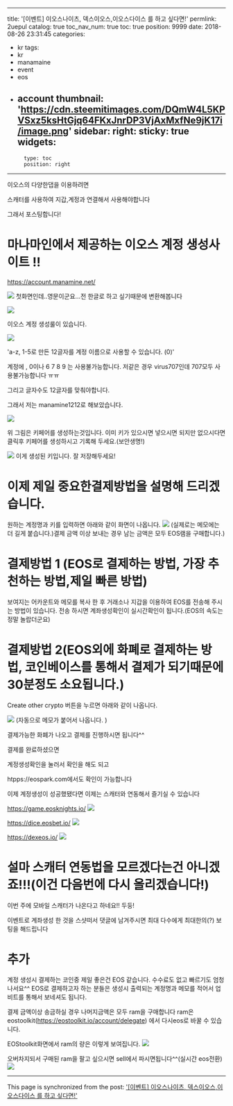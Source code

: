
---
title: '[이벤트] 이오스나이츠, 덱스이오스,이오스다이스 를 하고 싶다면!'
permlink: 2uepul
catalog: true
toc_nav_num: true
toc: true
position: 9999
date: 2018-08-26 23:31:45
categories:
- kr
tags:
- kr
- manamaine
- event
- eos
- account
thumbnail: 'https://cdn.steemitimages.com/DQmW4L5KPVSxz5ksHtGjq64FKxJnrDP3VjAxMxfNe9jK17i/image.png'
sidebar:
    right:
        sticky: true
widgets:
    -
        type: toc
        position: right
---


이오스의 다양한댑을 이용하려면

스캐터를 사용하여 지갑,계정과 연결해서 사용해야합니다


그래서 포스팅합니다!



 # 마나마인에서 제공하는 이오스 계정 생성사이트 !!

https://account.manamine.net/

![](https://cdn.steemitimages.com/DQmW4L5KPVSxz5ksHtGjq64FKxJnrDP3VjAxMxfNe9jK17i/image.png)
첫화면인데..영문이군요...전 한글로 하고 싶기때문에 변환해봅니다

![](https://cdn.steemitimages.com/DQma6pjnq1VmyjBxPZLZ9V1zJejankpNdZHNiorypNz6u21/image.png)



이오스 계정 생성룰이 있습니다.

![](https://cdn.steemitimages.com/DQmWAF2HLiuigEws68zroVyGGkfzUjBA8pR9off2bYAskFL/image.png)

'a-z, 1-5로 만든 12글자를 계정 이름으로 사용할 수 있습니다. (0)'


계정에 , 0이나 6 7 8 9 는 사용불가능합니다.
저같은 경우 virus707인데 707모두 사용불가능합니다 ㅠㅠ

그리고 글자수도 12글자를 맞춰야합니다. 

그래서 저는 manamine1212로 해보았습니다.

![](https://cdn.steemitimages.com/DQmdbAx9kv8LRoKtYsKGy2BYJyssJwoHQZXjvTALmejdr1X/image.png)

위 그림은 키페어를 생성하는것입니다. 이미 키가 있으시면 넣으시면 되지만 없으시다면 클릭후 키페어를 생성하시고 기록해 두세요.(보안생명!)

![](https://cdn.steemitimages.com/DQmcR7tPVgnuEW8Hztg2heCVbZA6Z6sfrbT5773ikDaxJ7v/image.png)
이게 생성된 키입니다. 잘 저장해두세요!


# 이제 제일 중요한결제방법을 설명해 드리겠습니다.

원하는 계정명과 키를 입력하면 아래와 같이 화면이 나옵니다.
![](https://cdn.steemitimages.com/DQmQ4ccxRFPRPugCBcVzXhj5971ee3tVZLAXp8phHnNiSjA/image.png)
(실제로는 메모에는 더 길게 붙습니다.)결제 금액 이상 보내는 경우  남는 금액은 모두 EOS램을 구매합니다.)


# 결제방법 1 (EOS로 결제하는 방법, 가장 추천하는 방법,제일 빠른 방법)
보여지는 어카운트와 메모를 복사 한 후 거래소나 지갑을 이용하여 EOS를 전송해 주시는 방법이 있습니다. 전송 하시면 계좌생성확인이 실시간확인이 됩니다.(EOS의 속도는 정말 놀랍더군요)


# 결제방법 2(EOS외에 화폐로 결제하는 방법, 코인베이스를 통해서 결제가 되기때문에 30분정도 소요됩니다.)

Create other crypto 버튼을 누르면 아래와 같이 나옵니다.

![](https://cdn.steemitimages.com/DQmUUnTAPEr3xqMpHWrUnqsSn7KXBfwFuxyTKwwHmbRjaai/image.png)
(자동으로 메모가 붙어서 나옵니다. )

결제가능한 화폐가 나오고 결제를 진행하시면 됩니다^^





결제를 완료하셨으면 

계정생성확인을 눌러서 확인을 해도 되고

htpps://eospark.com에서도 확인이 가능합니다

이제 계정생성이 성공했됐다면 이제는 스캐터와 연동해서 즐기실 수 있습니다

https://game.eosknights.io/
![](https://cdn.steemitimages.com/DQmbutsv3V73ctF3XufFbkc8bgHR318ddmt3qHRaWgQuAaF/image.png)

https://dice.eosbet.io/
![](https://cdn.steemitimages.com/DQmUaugkegmcgvxrXxPWEB77vRvEerj6ZLNMvMTuC2dcZWs/image.png)


https://dexeos.io/
![](https://cdn.steemitimages.com/DQmWGPAXNbSk9Cfs3cGRmgpsw1GEtrBrXkyhjCyu9VitRDT/image.png)

# 설마 스캐터 연동법을 모르겠다는건 아니겠죠!!!(이건 다음번에 다시 올리겠습니다!)

이번 주에  모바일 스캐터가 나온다고 하네요!! 두둥!

이벤트로 계좌생성 한 것을 스샷떠서 댓글에 남겨주시면 최대 다수에게 최대한의(?) 보팅을 해드립니다


# 추가

계정 생성시 결제하는 코인중 제일 좋은건 EOS 같습니다. 수수료도 없고 빠르기도 엄청나서요^^
EOS로 결제하고자 하는 분들은 생성시 출력되는 계정명과 메모를 적어서 업비트를 통해서 보네셔도 됩니다.

결제 금액이상 송금하실 경우 나머지금액은 모두 ram을 구매합니다 
ram은 eostoolkit(https://eostoolkit.io/account/delegate) 에서 다시eos로 바꿀 수 있습니다.

EOStoolkit화면에서 ram의 량은 이렇게 보여집니다.
![](https://cdn.steemitimages.com/DQmbxY2VJqssUACNkp9Q8HCcb3MqRzB83Hb9dzcrARfkwyt/image.png)

오버차지되서 구매된 ram을 팔고 싶으시면 sell에서 파시면됩니다^^(실시간 eos전환)
![](https://cdn.steemitimages.com/DQmVxqS89bRk6wFEC7rKZinv6yvSmty9fCMa46hfHUzVSX1/image.png)

- - -

This page is synchronized from the post: ['[이벤트] 이오스나이츠, 덱스이오스,이오스다이스 를 하고 싶다면!'](https://steemit.com/@virus707/2uepul)
